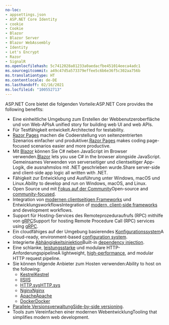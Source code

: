 ```yaml
---
no-loc:
- appsettings.json
- ASP.NET Core Identity
- cookie
- Cookie
- Blazor
- Blazor Server
- Blazor WebAssembly
- Identity
- Let's Encrypt
- Razor
- SignalR
ms.openlocfilehash: 5c7412028a81233a0aedacfbe451014eeca4adc1
ms.sourcegitcommit: a49c47d5a573379effee5c6b6e36f5c302aa756b
ms.translationtype: HT
ms.contentlocale: de-DE
ms.lasthandoff: 02/16/2021
ms.locfileid: "100552713"
---
```

<span data-ttu-id="cbcb0-101">ASP.NET Core bietet die folgenden Vorteile:</span><span class="sxs-lookup"><span data-stu-id="cbcb0-101">ASP.NET Core provides the following benefits:</span></span>

* <span data-ttu-id="cbcb0-102">Eine einheitliche Umgebung zum Erstellen der Webbenutzeroberfläche und von Web-APIs</span><span class="sxs-lookup"><span data-stu-id="cbcb0-102">A unified story for building web UI and web APIs.</span></span>
* <span data-ttu-id="cbcb0-103">Für Testfähigkeit entwickelt.</span><span class="sxs-lookup"><span data-stu-id="cbcb0-103">Architected for testability.</span></span>
* <span data-ttu-id="cbcb0-104">[Razor Pages](xref:razor-pages/index) machen die Codeerstellung von seitenzentrierten Szenarios einfacher und produktiver.</span><span class="sxs-lookup"><span data-stu-id="cbcb0-104">[Razor Pages](xref:razor-pages/index) makes coding page-focused scenarios easier and more productive.</span></span>
* <span data-ttu-id="cbcb0-105">Mit [Blazor](xref:blazor/index) können Sie C# neben JavaScript im Browser verwenden.</span><span class="sxs-lookup"><span data-stu-id="cbcb0-105">[Blazor](xref:blazor/index) lets you use C# in the browser alongside JavaScript.</span></span> <span data-ttu-id="cbcb0-106">Gemeinsames Verwenden von serverseitiger und clientseitiger App-Logik, die ausnahmslos mit .NET geschrieben wurde.</span><span class="sxs-lookup"><span data-stu-id="cbcb0-106">Share server-side and client-side app logic all written with .NET.</span></span>
* <span data-ttu-id="cbcb0-107">Fähigkeit zur Entwicklung und Ausführung unter Windows, macOS und Linux.</span><span class="sxs-lookup"><span data-stu-id="cbcb0-107">Ability to develop and run on Windows, macOS, and Linux.</span></span>
* <span data-ttu-id="cbcb0-108">Open Source und mit [Fokus auf der Community](https://live.asp.net/)</span><span class="sxs-lookup"><span data-stu-id="cbcb0-108">Open-source and [community-focused](https://live.asp.net/).</span></span>
* <span data-ttu-id="cbcb0-109">Integration von [modernen clientseitigen Frameworks](xref:blazor/index) und Entwicklungsworkflows</span><span class="sxs-lookup"><span data-stu-id="cbcb0-109">Integration of [modern, client-side frameworks](xref:blazor/index) and development workflows.</span></span>
* <span data-ttu-id="cbcb0-110">Support für Hosting-Services des Remoteprozeduraufrufs (RPC) mithilfe von [gRPC](xref:grpc/index)</span><span class="sxs-lookup"><span data-stu-id="cbcb0-110">Support for hosting Remote Procedure Call (RPC) services using [gRPC](xref:grpc/index).</span></span>
* <span data-ttu-id="cbcb0-111">Ein cloudfähiges auf der Umgebung basierendes [Konfigurationssystem](xref:fundamentals/configuration/index)</span><span class="sxs-lookup"><span data-stu-id="cbcb0-111">A cloud-ready, environment-based [configuration system](xref:fundamentals/configuration/index).</span></span>
* <span data-ttu-id="cbcb0-112">Integrierte [Abhängigkeitsinjektion](xref:fundamentals/dependency-injection)</span><span class="sxs-lookup"><span data-stu-id="cbcb0-112">Built-in [dependency injection](xref:fundamentals/dependency-injection).</span></span>
* <span data-ttu-id="cbcb0-113">Eine schlanke, [leistungsstarke](https://github.com/aspnet/benchmarks) und modulare HTTP-Anforderungspipeline</span><span class="sxs-lookup"><span data-stu-id="cbcb0-113">A lightweight, [high-performance](https://github.com/aspnet/benchmarks), and modular HTTP request pipeline.</span></span>
* <span data-ttu-id="cbcb0-114">Sie können folgende Anbieter zum Hosten verwenden:</span><span class="sxs-lookup"><span data-stu-id="cbcb0-114">Ability to host on the following:</span></span>
  * [<span data-ttu-id="cbcb0-115">Kestrel</span><span class="sxs-lookup"><span data-stu-id="cbcb0-115">Kestrel</span></span>](xref:fundamentals/servers/kestrel)
  * [<span data-ttu-id="cbcb0-116">IIS</span><span class="sxs-lookup"><span data-stu-id="cbcb0-116">IIS</span></span>](xref:host-and-deploy/iis/index)
  * [<span data-ttu-id="cbcb0-117">HTTP.sys</span><span class="sxs-lookup"><span data-stu-id="cbcb0-117">HTTP.sys</span></span>](xref:fundamentals/servers/httpsys)
  * [<span data-ttu-id="cbcb0-118">Nginx</span><span class="sxs-lookup"><span data-stu-id="cbcb0-118">Nginx</span></span>](xref:host-and-deploy/linux-nginx)
  * [<span data-ttu-id="cbcb0-119">Apache</span><span class="sxs-lookup"><span data-stu-id="cbcb0-119">Apache</span></span>](xref:host-and-deploy/linux-apache)
  * [<span data-ttu-id="cbcb0-120">Docker</span><span class="sxs-lookup"><span data-stu-id="cbcb0-120">Docker</span></span>](xref:host-and-deploy/docker/index)
* <span data-ttu-id="cbcb0-121">[Parallele Versionsverwaltung](/dotnet/standard/choosing-core-framework-server#side-by-side-net-versions-per-application-level)</span><span class="sxs-lookup"><span data-stu-id="cbcb0-121">[Side-by-side versioning](/dotnet/standard/choosing-core-framework-server#side-by-side-net-versions-per-application-level).</span></span>
* <span data-ttu-id="cbcb0-122">Tools zum Vereinfachen einer modernen Webentwicklung</span><span class="sxs-lookup"><span data-stu-id="cbcb0-122">Tooling that simplifies modern web development.</span></span>

